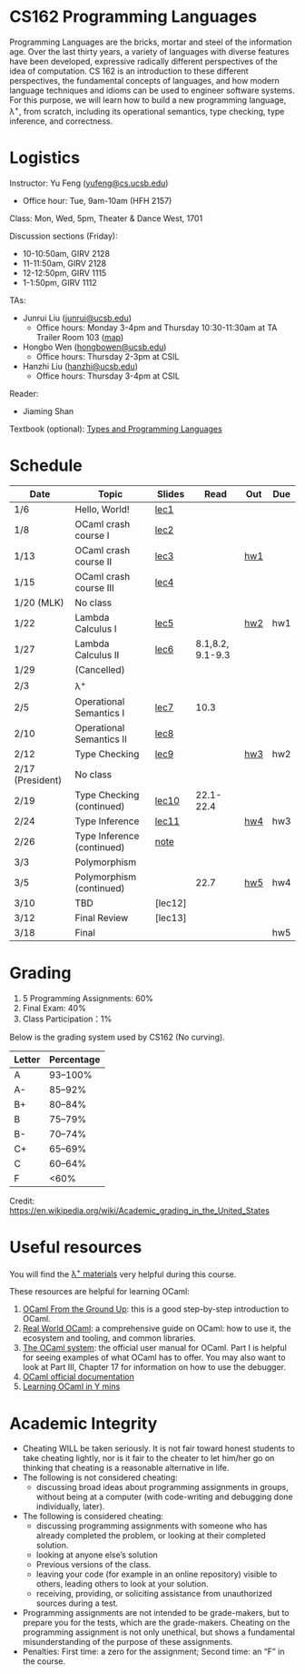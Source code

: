 # CS162 Programming Languages

Programming Languages are the bricks, mortar and steel of the information age. Over the last thirty years, a variety of languages with diverse features have been developed, expressive radically different perspectives of the idea of computation. CS 162 is an introduction to these different perspectives, the fundamental concepts of languages, and how modern language techniques and idioms can be used to engineer software systems. For this purpose, we will learn how to build a new programming language, λ<sup>+</sup>, from scratch, including its operational semantics, type checking, type inference, and correctness.

# Logistics
Instructor: Yu Feng (yufeng@cs.ucsb.edu)
- Office hour: Tue, 9am-10am (HFH 2157)

Class: Mon, Wed, 5pm, Theater & Dance West, 1701 

Discussion sections (Friday):
- 10-10:50am, GIRV 2128
- 11-11:50am, GIRV 2128
- 12-12:50pm, GIRV 1115
- 1-1:50pm, GIRV 1112

TAs:
- Junrui Liu ([junrui@ucsb.edu](mailto:junrui@ucsb.edu))
  - Office hours: Monday 3-4pm and Thursday 10:30-11:30am at TA Trailer Room 103 ([map](https://ucsb-cs8.github.io/w20/info/mentorPhotos/trailer-map.png))
- Hongbo Wen ([hongbowen@ucsb.edu](mailto:hongbowen@ucsb.edu))
  - Office hours: Thursday 2-3pm at CSIL
- Hanzhi Liu ([hanzhi@ucsb.edu](mailto:hanzhi@ucsb.edu))
  - Office hours: Thursday 3-4pm at CSIL

Reader:
- Jiaming Shan


Textbook (optional): [Types and Programming Languages](https://www.amazon.com/Types-Programming-Languages-MIT-Press/dp/0262162091)

# Schedule 
| Date             | Topic                      | Slides                        | Read             | Out                    | Due |
| ---------------- | -------------------------- | ----------------------------- | ---------------- | ---------------------- | --- |
| 1/6              | Hello, World!              | [lec1](lectures/lecture1.pdf) |                  |                        |     |
| 1/8              | OCaml crash course I       | [lec2](lectures/lecture2.pdf) |                  |                        |     |
| 1/13             | OCaml crash course II      | [lec3](lectures/lecture3.pdf) |                  | [hw1](./homework/hw1/) |     |
| 1/15             | OCaml crash course III     | [lec4](lectures/lecture4.pdf) |                  |                        |     |
| 1/20 (MLK)       | No class                   |                               |                  |                        |     |
| 1/22             | Lambda Calculus I          | [lec5](lectures/lecture5.pdf) |                  | [hw2](./homework/hw2)  | hw1 |
| 1/27             | Lambda Calculus II         | [lec6](lectures/lecture6.pdf) | 8.1,8.2, 9.1-9.3 |                        |     |
| 1/29             | (Cancelled)                |                               |                  |                        |     |
| 2/3              | λ<sup>+</sup>              |                               |                  |                        |     |
| 2/5              | Operational Semantics I    | [lec7](lectures/lecture7.pdf) | 10.3             |                        |     |
| 2/10             | Operational Semantics II   | [lec8](lectures/lecture8.pdf) |                  |                        |     |
| 2/12             | Type Checking              | [lec9](lectures/lecture9.pdf)                        |                  | [hw3](./homework/hw3)  | hw2 |
| 2/17 (President) | No class                   |                               |                  |                        |     |
| 2/19             | Type Checking  (continued) | [lec10](lectures/lecture10.pdf)                       | 22.1-22.4        |                        |     |
| 2/24             | Type Inference             | [lec11](lectures/lecture11.pdf)                       |                  | [hw4](./homework/hw4)  | hw3 |
| 2/26             | Type Inference (continued) |   [note](lectures/2-26-note.pdf)                        |                  |                        |     |
| 3/3              | Polymorphism               |                               |                  |                        |     |
| 3/5              | Polymorphism (continued)   |                               | 22.7             | [hw5](./homework/hw5)  | hw4 |
| 3/10             | TBD                        | [lec12]                       |                  |                        |     |
| 3/12             | Final Review               | [lec13]                       |                  |                        |     |
| 3/18             | Final                      |                               |                  |                        | hw5 |

# Grading

1. 5 Programming Assignments: 60%
2. Final Exam: 40%
3. Class Participation：1%

Below is the grading system used by CS162 (No curving).

| Letter | Percentage |
| ------ | ---------- |
| A      | 93–100%    |
| A-     | 85–92%     |
| B+     | 80–84%     |
| B      | 75–79%     |
| B-     | 70–74%     |
| C+     | 65–69%     |
| C      | 60–64%     |
| F      | <60%       |

Credit: https://en.wikipedia.org/wiki/Academic_grading_in_the_United_States


# Useful resources

You will find the [λ<sup>+</sup> materials](./homework/lamp.pdf) very helpful during
this course.

These resources are helpful for learning OCaml:

1. [OCaml From the Ground Up](https://ocamlbook.org/): this is a good
   step-by-step introduction to OCaml.
2. [Real World OCaml](https://dev.realworldocaml.org/guided-tour.html): a
   comprehensive guide on OCaml: how to use it, the ecosystem and tooling, and
   common libraries.
3. [The OCaml system](https://ocaml.org/releases/4.11/htmlman/index.html): the
   official user manual for OCaml. Part I is helpful for seeing examples of what
   OCaml has to offer. You may also want to look at Part III, Chapter 17 for
   information on how to use the debugger.
4. [OCaml official documentation](https://ocaml.org/learn/)
5. [Learning OCaml in Y mins](https://learnxinyminutes.com/docs/ocaml/)


# Academic Integrity
- Cheating WILL be taken seriously. It is not fair toward honest students to take cheating lightly, nor is it fair to the cheater to let him/her go on thinking that cheating is a reasonable alternative in life.
- The following is not considered cheating:
   - discussing broad ideas about programming assignments in groups, without being at a computer (with code-writing and debugging done individually, later).
- The following is considered cheating:
   - discussing programming assignments with someone who has already completed the problem, or looking at their completed solution.
   - looking at anyone else’s solution
   - Previous versions of the class.
   - leaving your code (for example in an online repository) visible to others, leading others to look at your solution.
   - receiving, providing, or soliciting assistance from unauthorized sources during a test.
- Programming assignments are not intended to be grade-makers, but to prepare you for the tests, which are the grade-makers. Cheating on the programming assignment is not only unethical, but shows a fundamental misunderstanding of the purpose of these assignments.
- Penalties: First time: a zero for the assignment; Second time: an “F” in the course.

